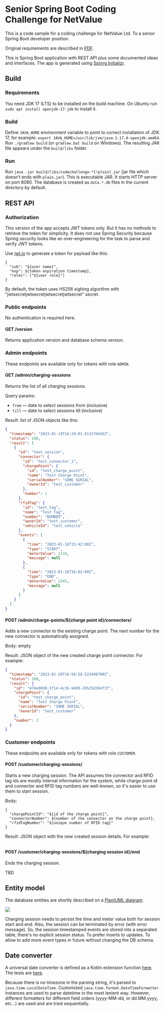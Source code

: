 # Senior Spring Boot Coding Challenge for NetValue

This is a code sample for a coding challenge for NetValue Ltd.
To a senior Spring Boot developer position.

Original requirements are described in [PDF](docs/Spring%20Boot%20Coding%20Challenge.pdf).

This is Spring Boot application with REST API plus some documented ideas and interfaces.
The app is generated using [Spring Initializr](https://start.spring.io/#!type=gradle-project&language=kotlin&platformVersion=3.0.1&packaging=jar&jvmVersion=17&groupId=nz.netvalue&artifactId=codechallenge&name=codechallenge&description=Senior%20Spring%20Boot%20Coding%20Challenge%20for%20NetValue&packageName=nz.netvalue.codechallenge&dependencies=web,h2,security).

## Build

### Requirements

You need JDK 17 (LTS) to be installed on the build machine. 
On Ubuntu run `sudo apt install openjdk-17-jdk` to install it.

### Build

Define `JAVA_HOME` environment variable to point to correct installation of JDK 17, for example: `export JAVA_HOME=/usr/lib/jvm/java-1.17.0-openjdk-amd64`.
Run `./gradlew build` (or `gradlew.bat build` on Windows).
The resulting JAR file appears under the `build/libs` folder.

### Run

Run `java -jar build/libs/codechallenge-*[!plain].jar` (jar file which doesn't ends with `plain.jar`).
This is executable JAR. It starts HTTP server on port 8080.
The database is created as `data.*.db` files in the current directory by default.

## REST API

### Authorization

This version of the app accepts JWT tokens only. But it has no methods to retrieve the token for simplicity.
It does not use Spring Security because Spring security looks like an over-engineering for the task to parse and verify JWT tokens.

Use [jwt.io](https://jwt.io/) to generate a token for payload like this:
```
{
  "sub": "${user name}",
  "exp": ${token expiration timestamp},
  "roles": ["${user role}"]
}
```

By default, the token uses HS256 sighing algorithm with "jwtsecretjwtsecretjwtsecretjwtsecret" secret.

### Public endpoints

No authentication is required here.

#### GET /version

Returns application version and database schema version.

### Admin endpoints

These endpoints are available only for tokens with role `ADMIN`.

#### GET /admin/charging-sessions

Returns the list of all charging sessions.

Query params: 
* `from` — date to select sessions from (inclusive)
* `till` — date to select sessions till (inclusive)

Result: list of JSON objects like this:
```json
{
  "timestamp": "2023-01-19T16:29:01.913270445Z",
  "status": 200,
  "result": [
    {
      "id": "test_session",
      "connector": {
        "id": "test_connector_1",
        "chargePoint": {
          "id": "test_charge_point",
          "name": "Test Charge Point",
          "serialNumber": "SOME SERIAL",
          "ownerId": "test_customer"
        },
        "number": 1
      },
      "rfidTag": {
        "id": "test_tag",
        "name": "Test Tag",
        "number": "NUMBER",
        "ownerId": "test_customer",
        "vehicleId": "test_vehicle"
      },
      "events": [
        {
          "time": "2023-01-16T15:42:00Z",
          "type": "START",
          "meterValue": 1234,
          "message": null
        },
        {
          "time": "2023-01-16T16:02:00Z",
          "type": "END",
          "meterValue": 2345,
          "message": null
        }
      ]
    }
  ]
}
```

#### POST /admin/charge-points/${charge point id}/connectors/

Adds a new connector to the existing charge point.
The next number for the new connector is automatically assigned.

Body: empty

Result: JSON object of the new created charge point connector.
For example:
```json
{
  "timestamp": "2023-01-20T16:56:58.523448700Z",
  "status": 200,
  "result": {
    "id": "474e00d8-5f14-4c36-9409-29525d364f3f",
    "chargePoint": {
      "id": "test_charge_point",
      "name": "Test Charge Point",
      "serialNumber": "SOME SERIAL",
      "ownerId": "test_customer"
    },
    "number": 3
  }
}
```

### Customer endpoints

These endpoints are available only for tokens with role `CUSTOMER`.

#### POST /customer/charging-sessions/

Starts a new charging session.
The API assumes the connector and RFID tag ids are mostly internal information for the system,
while charge point id and connector and RFID tag numbers are well-known,
so it's easier to use them to start session.

Body:
```
{
  "chargePointId": "${id of the charge point}",
  "connectorNumber": ${number of the connector on the charge point},
  "rfidTagNumber": "${unique number of RFID tag}"
}
```

Result: JSON object with the new created session details.
For example:
```json
```

#### POST /customer/charging-sessions/${charging session id}/end

Ends the charging session.

TBD

## Entity model

The database entities are shortly described on a [PlantUML diagram](docs/entities.puml):

![](docs/entities.png)

Charging session needs to persist the time and meter value both for session start and end.
Also, the session can be terminated by error (with error message).
So, the session timestamped events are stored into a separated table, there's no explicit session status.
To prefer inserts to updates.
To allow to add more event types in future without changing the DB schema.

## Date converter

A universal date converter is defined as a Kotlin extension function [here](src/main/kotlin/nz/netvalue/codechallenge/web/converter/DateConverter.kt).
The tests are [here](src/test/kotlin/nz/netvalue/codechallenge/web/converter/DateConverterTest.kt).

Because there is no timezone in the parsing string, it's parsed to `java.time.LocalDateTime`.
Customized `java.time.format.DateTimeFormatter` instances are used to parse datetime in the most lenient way.
However, different formatters for different field orders (yyyy-MM-dd, or dd.MM.yyyy, etc...) are used and are tried sequentially.
